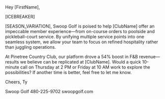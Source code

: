 Hey [FirstName],

[ICEBREAKER]

[SEASON_VARIATION], Swoop Golf is poised to help [ClubName] offer an impeccable member experience—from on-course orders to poolside and pickleball-court service. By unifying multiple service points into one seamless system, we allow your team to focus on refined hospitality rather than juggling operations.

At Pinetree Country Club, our platform drove a 54% boost in F&B revenue—results we believe can be replicated at [ClubName]. Would a quick 10-minute call on Thursday at 2 PM or Friday at 10 AM work to explore the possibilities? If another time is better, feel free to let me know.

Cheers,
Ty

Swoop Golf
480-225-9702
swoopgolf.com
